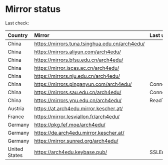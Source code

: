 <script src="./time.js"></script>
# Mirror status
Last check: <script type="text/javascript">localize(1672284068.8994806);</script>

|Country|Mirror|Last update|
|:------|:-----|:----------|
|China|https://mirrors.tuna.tsinghua.edu.cn/arch4edu/|<script type="text/javascript">localize(1672252279);</script>|
|China|https://mirrors.aliyun.com/arch4edu/|<script type="text/javascript">localize(1672252279);</script>|
|China|https://mirrors.bfsu.edu.cn/arch4edu/|<script type="text/javascript">localize(1672252279);</script>|
|China|https://mirror.iscas.ac.cn/arch4edu/|<script type="text/javascript">localize(1672252279);</script>|
|China|https://mirrors.nju.edu.cn/arch4edu/|<script type="text/javascript">localize(1672209178);</script>|
|China|https://mirrors.pinganyun.com/arch4edu/|ConnectTimeout|
|China|https://mirrors.sau.edu.cn/arch4edu/|ConnectionError|
|China|https://mirrors.ynu.edu.cn/arch4edu/|ReadTimeout|
|Austria|https://at.arch4edu.mirror.kescher.at/|<script type="text/javascript">localize(1672252279);</script>|
|France|https://mirror.lesviallon.fr/arch4edu/|<script type="text/javascript">localize(1672252279);</script>|
|Germany|https://pkg.fef.moe/arch4edu/|<script type="text/javascript">localize(1672252279);</script>|
|Germany|https://de.arch4edu.mirror.kescher.at/|<script type="text/javascript">localize(1672252279);</script>|
|Germany|https://mirror.sunred.org/arch4edu/|<script type="text/javascript">localize(1672252279);</script>|
|United States|https://arch4edu.keybase.pub/|SSLError|

<script src="./tablefilter/tablefilter.js"></script>
<script src="./table.js"></script>